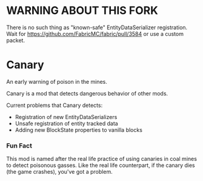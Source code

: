 # WARNING ABOUT THIS FORK

There is no such thing as "known-safe" EntityDataSerializer registration.  
Wait for https://github.com/FabricMC/fabric/pull/3584 or use a custom packet.

# Canary
An early warning of poison in the mines.

Canary is a mod that detects dangerous behavior of other mods.

Current problems that Canary detects:
- Registration of new EntityDataSerializers
- Unsafe registration of entity tracked data
- Adding new BlockState properties to vanilla blocks

### Fun Fact
This mod is named after the real life practice of using canaries in coal mines to detect
poisonous gasses. Like the real life counterpart, if the canary dies (the game crashes),
you've got a problem.
